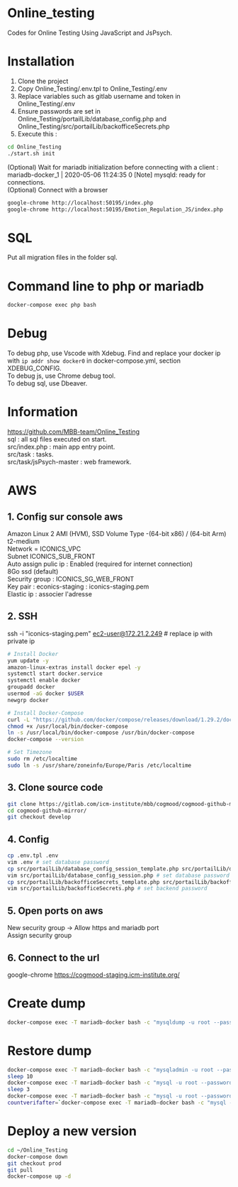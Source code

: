 # Online_testing
Codes for Online Testing Using JavaScript and JsPsych.

# Installation
1. Clone the project
2. Copy Online_Testing/.env.tpl to Online_Testing/.env
3. Replace variables such as gitlab username and token in Online_Testing/.env
4. Ensure passwords are set in Online_Testing/portailLib/database_config.php and Online_Testing/src/portailLib/backofficeSecrets.php
5. Execute this :   
```bash
cd Online_Testing
./start.sh init
```
(Optional) Wait for mariadb initialization before connecting with a client :   
mariadb-docker_1  | 2020-05-06 11:24:35 0 [Note] mysqld: ready for connections.   
(Optional) Connect with a browser
```bash
google-chrome http://localhost:50195/index.php
google-chrome http://localhost:50195/Emotion_Regulation_JS/index.php
```

# SQL
Put all migration files in the folder sql.

# Command line to php or mariadb
```bash
docker-compose exec php bash
```

# Debug
To debug php, use Vscode with Xdebug. Find and replace your docker ip with `ip addr show docker0` in docker-compose.yml, section XDEBUG_CONFIG.   
To debug js, use Chrome debug tool.   
To debug sql, use Dbeaver.

# Information
https://github.com/MBB-team/Online_Testing   
sql : all sql files executed on start.   
src/index.php : main app entry point.   
src/task : tasks.   
src/task/jsPsych-master : web framework.   


# AWS
## 1. Config sur console aws
Amazon Linux 2 AMI (HVM), SSD Volume Type -(64-bit x86) / (64-bit Arm)   
t2-medium   
Network = ICONICS_VPC  
Subnet ICONICS_SUB_FRONT   
Auto assign pulic ip : Enabled (required for internet connection)   
8Go ssd (default)   
Security group : ICONICS_SG_WEB_FRONT   
Key pair : econics-staging : iconics-staging.pem   
Elastic ip : associer l'adresse

## 2. SSH
ssh -i "iconics-staging.pem" ec2-user@172.21.2.249 # replace ip with private ip
```bash
# Install Docker
yum update -y
amazon-linux-extras install docker epel -y
systemctl start docker.service
systemctl enable docker
groupadd docker
usermod -aG docker $USER
newgrp docker

# Install Docker-Compose
curl -L "https://github.com/docker/compose/releases/download/1.29.2/docker-compose-$(uname -s)-$(uname -m)" -o /usr/local/bin/docker-compose
chmod +x /usr/local/bin/docker-compose
ln -s /usr/local/bin/docker-compose /usr/bin/docker-compose
docker-compose --version

# Set Timezone
sudo rm /etc/localtime   
sudo ln -s /usr/share/zoneinfo/Europe/Paris /etc/localtime
```

## 3. Clone source code
```bash
git clone https://gitlab.com/icm-institute/mbb/cogmood/cogmood-github-mirror
cd cogmood-github-mirror/   
git checkout develop
```

## 4. Config
```bash
cp .env.tpl .env
vim .env # set database password
cp src/portailLib/database_config_session_template.php src/portailLib/database_config_session.php
vim src/portailLib/database_config_session.php # set database password
cp src/portailLib/backofficeSecrets_template.php src/portailLib/backofficeSecrets.php
vim src/portailLib/backofficeSecrets.php # set backend password
```

## 5. Open ports on aws
New security group -> Allow https and mariadb port   
Assign security group

## 6. Connect to the url
google-chrome https://cogmood-staging.icm-institute.org/


# Create dump
```bash
docker-compose exec -T mariadb-docker bash -c "mysqldump -u root --password=${SQLpassword} databaseEmo > /save/dumps/${NOW}_refresh_dump.sql"
```

# Restore dump
```bash
docker-compose exec -T mariadb-docker bash -c "mysqladmin -u root --password=${SQLpassword} -h localhost drop databaseEmo --force"
sleep 10
docker-compose exec -T mariadb-docker bash -c "mysql -u root --password=${SQLpassword} -h localhost -e 'create database databaseEmo;'"
sleep 3
docker-compose exec -T mariadb-docker bash -c "mysql -u root --password=${SQLpassword} -h localhost databaseEmo < /save/dumps/${NOW}_refresh_dump.sql"
countverifafter=`docker-compose exec -T mariadb-docker bash -c "mysql -u root --password=${SQLpassword} -h localhost -e 'select count(*) from databaseEmo.tableEmo;'" |tail -1`
```

# Deploy a new version
```bash
cd ~/Online_Testing   
docker-compose down
git checkout prod   
git pull   
docker-compose up -d   
```
